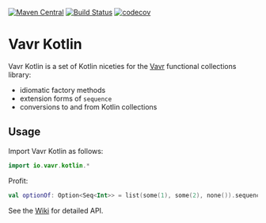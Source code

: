 [![Maven Central](https://maven-badges.herokuapp.com/maven-central/io.vavr/vavr-kotlin/badge.png)](https://maven-badges.herokuapp.com/maven-central/io.vavr/vavr-kotlin)
[![Build Status](https://travis-ci.org/vavr-io/vavr-kotlin.png)](https://travis-ci.org/vavr-io/vavr-kotlin)
[![codecov](https://codecov.io/gh/vavr-io/vavr-kotlin/branch/master/graph/badge.svg)](https://codecov.io/gh/vavr-io/vavr-kotlin)

# Vavr Kotlin

Vavr Kotlin is a set of Kotlin niceties for the [Vavr](http://vavr.io) functional collections library:
- idiomatic factory methods
- extension forms of `sequence`
- conversions to and from Kotlin collections

## Usage

Import Vavr Kotlin as follows:
```kotlin
import io.vavr.kotlin.*
```

Profit:
```kotlin
val optionOf: Option<Seq<Int>> = list(some(1), some(2), none()).sequence()
```

See the [Wiki](https://github.com/vavr-io/vavr-kotlin/wiki) for detailed API.
